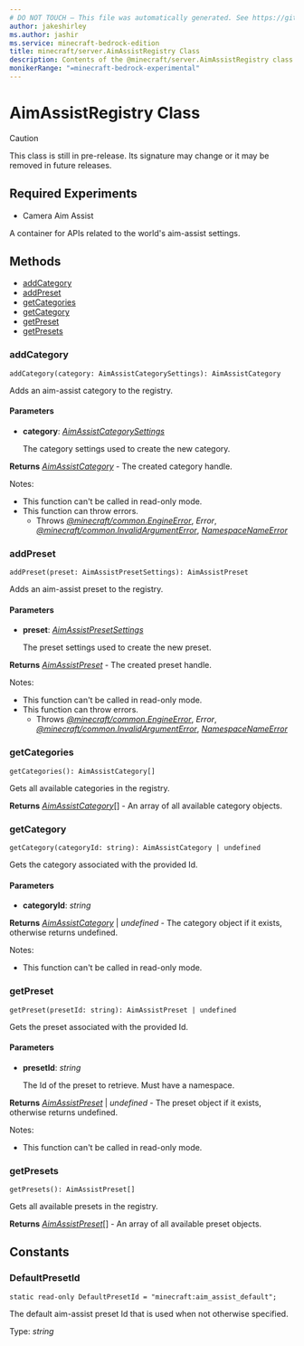 ```yaml
---
# DO NOT TOUCH — This file was automatically generated. See https://github.com/mojang/minecraftapidocsgenerator to modify descriptions, examples, etc.
author: jakeshirley
ms.author: jashir
ms.service: minecraft-bedrock-edition
title: minecraft/server.AimAssistRegistry Class
description: Contents of the @minecraft/server.AimAssistRegistry class.
monikerRange: "=minecraft-bedrock-experimental"
---
```

# AimAssistRegistry Class

> [!CAUTION]
> This class is still in pre-release.  Its signature may change or it may be removed in future releases.
 
## Required Experiments
- Camera Aim Assist


A container for APIs related to the world's aim-assist settings.

## Methods
- [addCategory](#addcategory)
- [addPreset](#addpreset)
- [getCategories](#getcategories)
- [getCategory](#getcategory)
- [getPreset](#getpreset)
- [getPresets](#getpresets)

### **addCategory**
`
addCategory(category: AimAssistCategorySettings): AimAssistCategory
`

Adds an aim-assist category to the registry.

#### **Parameters**
- **category**: [*AimAssistCategorySettings*](AimAssistCategorySettings.md)
  
  The category settings used to create the new category.

**Returns** [*AimAssistCategory*](AimAssistCategory.md) - The created category handle.
  
Notes:
- This function can't be called in read-only mode.
- This function can throw errors.
  - Throws [*@minecraft/common.EngineError*](../../minecraft/common/EngineError.md), *Error*, [*@minecraft/common.InvalidArgumentError*](../../minecraft/common/InvalidArgumentError.md), [*NamespaceNameError*](NamespaceNameError.md)

### **addPreset**
`
addPreset(preset: AimAssistPresetSettings): AimAssistPreset
`

Adds an aim-assist preset to the registry.

#### **Parameters**
- **preset**: [*AimAssistPresetSettings*](AimAssistPresetSettings.md)
  
  The preset settings used to create the new preset.

**Returns** [*AimAssistPreset*](AimAssistPreset.md) - The created preset handle.
  
Notes:
- This function can't be called in read-only mode.
- This function can throw errors.
  - Throws [*@minecraft/common.EngineError*](../../minecraft/common/EngineError.md), *Error*, [*@minecraft/common.InvalidArgumentError*](../../minecraft/common/InvalidArgumentError.md), [*NamespaceNameError*](NamespaceNameError.md)

### **getCategories**
`
getCategories(): AimAssistCategory[]
`

Gets all available categories in the registry.

**Returns** [*AimAssistCategory*](AimAssistCategory.md)[] - An array of all available category objects.

### **getCategory**
`
getCategory(categoryId: string): AimAssistCategory | undefined
`

Gets the category associated with the provided Id.

#### **Parameters**
- **categoryId**: *string*

**Returns** [*AimAssistCategory*](AimAssistCategory.md) | *undefined* - The category object if it exists, otherwise returns undefined.
  
Notes:
- This function can't be called in read-only mode.

### **getPreset**
`
getPreset(presetId: string): AimAssistPreset | undefined
`

Gets the preset associated with the provided Id.

#### **Parameters**
- **presetId**: *string*
  
  The Id of the preset to retrieve. Must have a namespace.

**Returns** [*AimAssistPreset*](AimAssistPreset.md) | *undefined* - The preset object if it exists, otherwise returns undefined.
  
Notes:
- This function can't be called in read-only mode.

### **getPresets**
`
getPresets(): AimAssistPreset[]
`

Gets all available presets in the registry.

**Returns** [*AimAssistPreset*](AimAssistPreset.md)[] - An array of all available preset objects.

## Constants

### **DefaultPresetId**
`static read-only DefaultPresetId = "minecraft:aim_assist_default";`

The default aim-assist preset Id that is used when not otherwise specified.

Type: *string*
